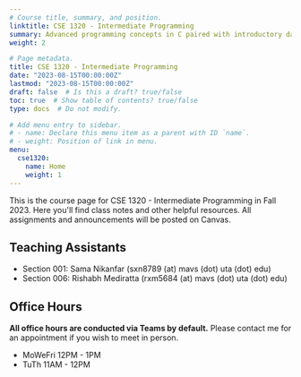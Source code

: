 ```yaml
---
# Course title, summary, and position.
linktitle: CSE 1320 - Intermediate Programming
summary: Advanced programming concepts in C paired with introductory data structures and algorithms.
weight: 2

# Page metadata.
title: CSE 1320 - Intermediate Programming
date: "2023-08-15T00:00:00Z"
lastmod: "2023-08-15T00:00:00Z"
draft: false  # Is this a draft? true/false
toc: true  # Show table of contents? true/false
type: docs  # Do not modify.

# Add menu entry to sidebar.
# - name: Declare this menu item as a parent with ID `name`.
# - weight: Position of link in menu.
menu:
  cse1320:
    name: Home
    weight: 1
---
```


This is the course page for CSE 1320 - Intermediate Programming in Fall 2023. Here you'll find class notes and other helpful resources. All assignments and announcements will be posted on Canvas.

## Teaching Assistants

- Section 001: Sama Nikanfar (sxn8789 (at) mavs (dot) uta (dot) edu)
- Section 006: Rishabh Mediratta (rxm5684 (at) mavs (dot) uta (dot) edu)

## Office Hours

**All office hours are conducted via Teams by default.** Please contact me for an appointment if you wish to meet in person.

- MoWeFri 12PM - 1PM
- TuTh 11AM - 12PM
